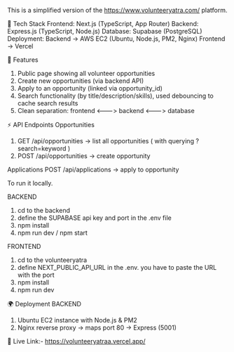 This is a simplified version of the https://www.volunteeryatra.com/ platform. 

🚀 Tech Stack
Frontend: Next.js (TypeScript, App Router)
Backend: Express.js (TypeScript, Node.js)
Database: Supabase (PostgreSQL)
Deployment:
  Backend -> AWS EC2 (Ubuntu, Node.js, PM2, Nginx)
  Frontend -> Vercel

📌 Features
1. Public page showing all volunteer opportunities
2. Create new opportunities (via backend API)
3. Apply to an opportunity (linked via opportunity_id)
4. Search functionality (by title/description/skills), used debouncing to cache search results
5. Clean separation: frontend <---> backend <---> database

⚡ API Endpoints
Opportunities
1. GET /api/opportunities -> list all opportunities ( with querying ?search=keyword )
2. POST /api/opportunities -> create opportunity

Applications
POST /api/applications -> apply to opportunity


To run it locally.

BACKEND
1. cd to the backend
2. define the SUPABASE api key and port in the .env file
3. npm install
4. npm run dev / npm start

FRONTEND
1. cd to the volunteeryatra
2. define NEXT_PUBLIC_API_URL in the .env. you have to paste the URL with the port
3. npm install
4. npm run dev


🌍 Deployment
BACKEND
1. Ubuntu EC2 instance with Node.js & PM2
2. Nginx reverse proxy -> maps port 80 -> Express (5001)

🔗 Live Link:- https://volunteeryatraa.vercel.app/


